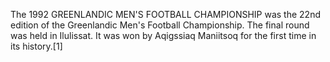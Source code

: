 The 1992 GREENLANDIC MEN'S FOOTBALL CHAMPIONSHIP was the 22nd edition of the Greenlandic Men's Football Championship. The final round was held in Ilulissat. It was won by Aqigssiaq Maniitsoq for the first time in its history.[1]
